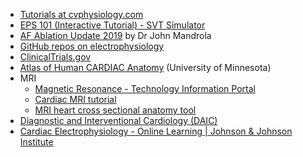 - [Tutorials at cvphysiology.com](https://www.cvphysiology.com/Tutorials/tutorials)
- [EPS 101 (Interactive Tutorial) - SVT Simulator](http://svtsim.com/eps.html)
- [AF Ablation Update 2019](https://www.drjohnm.org/2019/02/af-ablation-update-2019) by Dr John Mandrola
- [GitHub repos on electrophysiology](https://github.com/topics/electrophysiology)
- [ClinicalTrials.gov](https://clinicaltrials.gov)
- [Atlas of Human CARDIAC Anatomy](http://www.vhlab.umn.edu/atlas/index.shtml) (University of Minnesota)  
- MRI
  - [Magnetic Resonance - Technology Information Portal](https://www.mr-tip.com/)
  - [Cardiac MRI tutorial](http://www.vhlab.umn.edu/atlas/cardiac-mri-tutorial/index.shtml)
  - [MRI heart cross sectional anatomy tool](https://mrimaster.com/anatomy%20heart%20axial%20.html)
- [Diagnostic and Interventional Cardiology (DAIC)](https://www.dicardiology.com/)
- [Cardiac Electrophysiology - Online Learning | Johnson & Johnson Institute](https://jnjinstitute.com/en-us/online-profed-resources/resources/cardiac-electrophysiology)